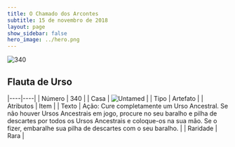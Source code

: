 ```yaml
---
title: O Chamado dos Arcontes
subtitle: 15 de novembro de 2018
layout: page
show_sidebar: false
hero_image: ../hero.png
---
```


![340](https://cdn.keyforgegame.com/media/card_front/pt/341_340_94548CJ4JMP9_pt.png)

## Flauta de Urso

|----|----|
| Número | 340 |
| Casa | ![Untamed](https://archonarcana.com/images/thumb/b/bd/Untamed.png/22px-Untamed.png "Indomados") |
| Tipo | Artefato |
| Atributos | Item |
| Texto | Ação: Cure completamente um Urso Ancestral. Se não houver Ursos Ancestrais em jogo, procure no seu baralho e pilha de descartes por todos os Ursos Ancestrais e coloque-os na sua mão. Se o fizer, embaralhe sua pilha de descartes com o seu baralho. |
| Raridade | Rara |
